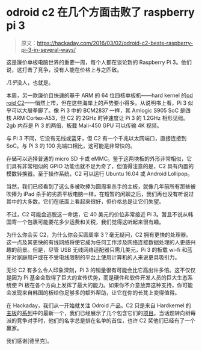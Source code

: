 # odroid c2 在几个方面击败了 raspberry pi 3

> 原文：<https://hackaday.com/2016/03/02/odroid-c2-bests-raspberry-pi-3-in-several-ways/>

这是廉价单板电脑世界的重要一周，每个人都在谈论新的 Raspberry Pi 3。他们说，这打击了竞争，没有人能在价格上与之匹敌。

*几乎*没人，也就是。

本周，另一款廉价且快速的基于 ARM 的 64 位四核单板机——hard kernel 的[od roid C2](http://www.hardkernel.com/main/products/prdt_info.php?g_code=G145457216438)——悄然上市，但在这些海岸上的声势要小得多。从说明书上看，Pi 3 似乎可以大展拳脚了。像 Pi 3 中的 BCM2837 一样，其 Amlogic S905 SoC 是四核 ARM Cortex-A53，但 C2 的 2GHz 时钟速度让 Pi 3 的 1.2GHz 相形见绌。2gb 内存是 Pi 3 的两倍，板载 Mali-450 GPU 可以传输 4K 视频。

与 Pi 3 不同，它没有无线或蓝牙，但 C2 有一个千兆以太网端口，直接连接到 SoC。与 Pi 3 的 100 兆端口相比，这可能是非常快的。

存储可以选择普通的 micro SD 卡或 eMMC。鉴于这两块板的外形非常相似，它们具有非常相似的 GPIO 功能也就不足为奇了，但值得注意的是，C2 具有内置的模数转换器。至于操作系统，C2 可以运行 Ubuntu 16.04 或 Android Lollipop。

当然，我们已经看到了这么多被吹捧为圆周率杀手的主板，就像几年前所有那些被吹捧为 iPad 杀手的劣质平板电脑一样，在短暂的闲聊之后，我们再也没有听说过其中的大多数。它们在纸面上看起来很好，但价格总是让它们失望。

不过，C2 可能会逃脱这一命运，它 40 美元的价位非常接近 Pi 3。暂且不说从韩国寄一个包裹可能要花多少运费和关税，我们觉得这听起来很有趣。

为什么你会买 C2，为什么你会买圆周率 3？毫无疑问，C2 拥有更快的处理器。这一点及其更快的有线网络将使它成为任何工作涉及网络连接数据处理的人更感兴趣的前景。但是，尽管 USB 无线网络适配器只需几美元，Pi 3 的板载 wi-fi 和蓝牙对家庭用户或在不受电线限制的平台上使用计算机的人来说更具吸引力。

无论 C2 有多么令人印象深刻，Pi 3 的销量很有可能会比它高出许多倍。这不仅仅是因为 Pi 基金会取得了巨大的宣传优势，而是硬件和软件开发人员的巨大生态系统使 Pi 板在各个方向上发挥了最大的能力。如果你不介意放弃这种支持，你可能会发现来自韩国的板给你足够多的额外帮助，让它在你的长凳上变得值得。

在 Hackaday，我们从一开始就关注 Odroid 产品。C2 只是来自 Hardkernel 的[主板](http://hackaday.com/2014/07/30/a-real-raspberry-pi-clone-not-inspired-by/)的[系列](http://hackaday.com/2012/12/03/odroid-u2-is-latest-barebones-board-begging-to-be-used/)中的最新一个，我们已经展示了几个包含它们的[项目](http://hackaday.com/2015/05/08/hacklet-46-odroid-projects/)。当话题转向树莓派的竞争对手时，他们的名字总是排在名单的首位，也许 C2 奖他们已经有了一个赢家。

我们感谢[德里克]。